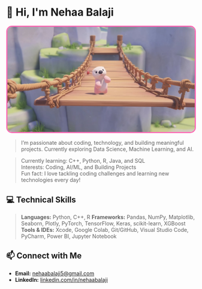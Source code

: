 # 🦦 Hi, I'm Nehaa Balaji

<img src="https://raw.githubusercontent.com/nehaabalaji/nehaabalaji/main/IMG_1222.jpg" 
     alt="My Pink Otter" 
     width="500" 
     style="border-radius: 15px; border: 3px solid #ff69b4;" />

> I’m passionate about coding, technology, and building meaningful projects. Currently exploring Data Science, Machine Learning, and AI.

> Currently learning: C++, Python, R, Java, and SQL  
> Interests: Coding, AI/ML, and Building Projects  
> Fun fact: I love tackling coding challenges and learning new technologies every day!

## 💻 Technical Skills
> **Languages:** Python, C++, R
> **Frameworks:** Pandas, NumPy, Matplotlib, Seaborn, Plotly, PyTorch, TensorFlow, Keras, scikit-learn, XGBoost
> **Tools & IDEs:** Xcode, Google Colab, Git/GitHub, Visual Studio Code, PyCharm, Power BI, Jupyter Notebook

## 📫 Connect with Me
- **Email:** nehaabalaji5@gmail.com  
- **LinkedIn:** [linkedin.com/in/nehaabalaji](https://www.linkedin.com/in/nehaabalaji)


